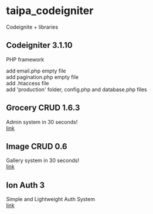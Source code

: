 # taipa_codeigniter
Codeignite + libraries

<h2>Codeigniter 3.1.10</h2>
PHP framework

add email.php empty file<br/>
add pagination.php empty file<br/>
add .htaccess file<br/>
add 'production' folder, config.php and database.php files

<h2>Grocery CRUD 1.6.3</h2>
Admin system in 30 seconds!<br/>
<a href="https://www.grocerycrud.com" target="_blank">link</a>

<h2>Image CRUD 0.6</h2>
Gallery system in 30 seconds!<br/>
<a href="https://www.grocerycrud.com/image-crud" target="_blank">link</a>

<h2>Ion Auth 3</h2>
Simple and Lightweight Auth System <br/>
<a href="http://benedmunds.com/ion_auth" target="_blank">link</a>

